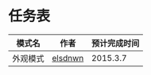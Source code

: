 # 任务表
| 模式名        | 作者           |      预计完成时间    |
| ------------- |:-------------:| ------------- |
|  外观模式   |  [elsdnwn](https://github.com/elsdnwn) |   2015.3.7 |    









